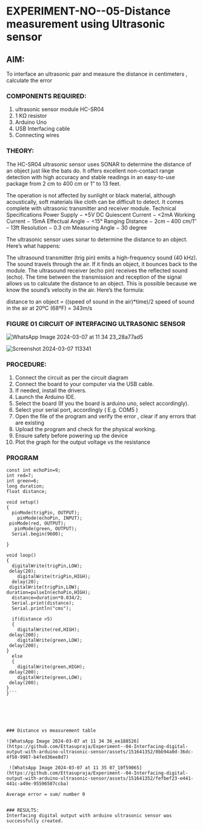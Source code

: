 # EXPERIMENT-NO--05-Distance measurement using Ultrasonic sensor

## AIM: 
To interface an ultrasonic pair and measure the distance in centimeters , calculate the error
 
### COMPONENTS REQUIRED:
1.	ultrasonic sensor module HC-SR04
2.	1 KΩ resistor 
3.	Arduino Uno 
4.	USB Interfacing cable 
5.	Connecting wires 


### THEORY: 
The HC-SR04 ultrasonic sensor uses SONAR to determine the distance of an object just like the bats do. It offers excellent non-contact range detection with high accuracy and stable readings in an easy-to-use package from 2 cm to 400 cm or 1” to 13 feet.

The operation is not affected by sunlight or black material, although acoustically, soft materials like cloth can be difficult to detect. It comes complete with ultrasonic transmitter and receiver module.
Technical Specifications
Power Supply − +5V DC
Quiescent Current − <2mA
Working Current − 15mA
Effectual Angle − <15°
Ranging Distance − 2cm – 400 cm/1″ – 13ft
Resolution − 0.3 cm
Measuring Angle − 30 degree

The ultrasonic sensor uses sonar to determine the distance to an object. Here’s what happens:

The ultrasound transmitter (trig pin) emits a high-frequency sound (40 kHz).
The sound travels through the air. If it finds an object, it bounces back to the module.
The ultrasound receiver (echo pin) receives the reflected sound (echo).
The time between the transmission and reception of the signal allows us to calculate the distance to an object. This is possible because we know the sound’s velocity in the air. Here’s the formula:

distance to an object = ((speed of sound in the air)*time)/2
speed of sound in the air at 20ºC (68ºF) = 343m/s

### FIGURE 01 CIRCUIT OF INTERFACING ULTRASONIC SENSOR 

![WhatsApp Image 2024-03-07 at 11 34 23_28a77ad5](https://github.com/Ettasupraja/Experiment--04-Interfacing-digital-output-with-arduino-ultrasonic-sensor/assets/151641352/2535eec6-3eb2-4ccb-b26b-8a7df056ab88)

![Screenshot 2024-03-07 113341](https://github.com/Ettasupraja/Experiment--04-Interfacing-digital-output-with-arduino-ultrasonic-sensor/assets/151641352/a9364ed3-c6a1-44d6-9b39-a667f2442f2f)



### PROCEDURE:
1.	Connect the circuit as per the circuit diagram 
2.	Connect the board to your computer via the USB cable.
3.	If needed, install the drivers.
4.	Launch the Arduino IDE.
5.	Select the board (If you the board is arduino uno, select accordingly).
6.	Select your serial port, accordingly ( E.g. COM5 )
7.	Open the file of the program  and verify the error , clear if any errors that are existing 
8.	Upload the program and check for the physical working. 
9.	Ensure safety before powering up the device 
10.	Plot the graph for the output voltage vs the resistance 


### PROGRAM 
```const int trigPin=10;
const int echoPin=9;
int red=7;
int green=6;
long duration;
float distance;

void setup()
{
  pinMode(trigPin, OUTPUT);
    pinMode(echoPin, INPUT);
 pinMode(red, OUTPUT);
   pinMode(green, OUTPUT);
  Serial.begin(9600);
  
}

void loop()
{
  digitalWrite(trigPin,LOW);
 delay(20);
    digitalWrite(trigPin,HIGH);
  delay(20);
 digitalWrite(trigPin,LOW);
duration=pulseIn(echoPin,HIGH);
  distance=duration*0.034/2;
  Serial.print(distance);
  Serial.println("cms");
  
  if(distance >5)
  {
    digitalWrite(red,HIGH);
 delay(200);
    digitalWrite(green,LOW);
 delay(200);
}
  else
  {
    digitalWrite(green,HIGH);
 delay(200);
    digitalWrite(green,LOW);
 delay(200);
}
}```
    





### Distance vs measurement table 

![WhatsApp Image 2024-03-07 at 11 34 36_ee188526](https://github.com/Ettasupraja/Experiment--04-Interfacing-digital-output-with-arduino-ultrasonic-sensor/assets/151641352/0bb94a0d-36dc-4f50-9987-b4fed36ee8d7)
			
 ![WhatsApp Image 2024-03-07 at 11 35 07_10f59065](https://github.com/Ettasupraja/Experiment--04-Interfacing-digital-output-with-arduino-ultrasonic-sensor/assets/151641352/fefbef23-e441-441c-a49e-95596507ccba)

Average error = sum/ number 0
			
		
### RESULTS:
Interfacing digital output with arduino ultrasonic sensor was successfully created.



 
